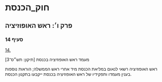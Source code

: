 # חוק_הכנסת

## פרק ו׳: ראש האופוזיציה

### סעיף 14

[14.](https://he.wikisource.org/wiki/חוק_הכנסת#סעיף_14)

מעמד ראש האופוזיציה בכנסת [תיקון: תש״ס־3]

ראש האופוזיציה רשאי לנאום במליאת הכנסת מיד אחרי ראש הממשלה; הוראות נוספות בענין מעמדו ותפקידיו של ראש האופוזיציה בכנסת ייקבעו בתקנון הכנסת.